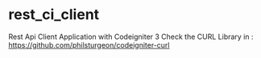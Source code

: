 # rest_ci_client
Rest Api Client Application with Codeigniter 3
Check the CURL Library in : https://github.com/philsturgeon/codeigniter-curl
